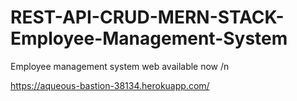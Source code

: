 # REST-API-CRUD-MERN-STACK-Employee-Management-System
Employee management system web available now /n
             
https://aqueous-bastion-38134.herokuapp.com/
